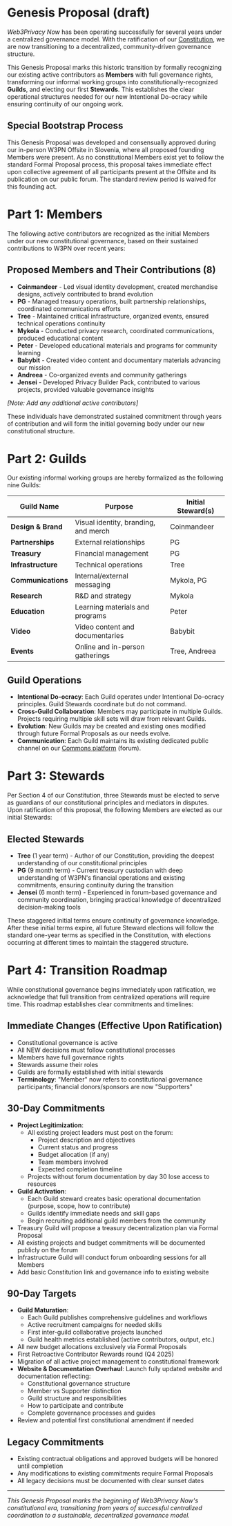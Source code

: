 # Genesis Proposal (draft)

*Web3Privacy Now* has been operating successfully for several years under a centralized governance model. With the ratification of our [Constitution](https://constitution.w3pn.org/), we are now transitioning to a decentralized, community-driven governance structure. 

This Genesis Proposal marks this historic transition by formally recognizing our existing active contributors as **Members** with full governance rights, transforming our informal working groups into constitutionally-recognized **Guilds**, and electing our first **Stewards**. This establishes the clear operational structures needed for our new Intentional Do-ocracy while ensuring continuity of our ongoing work.

## Special Bootstrap Process

This Genesis Proposal was developed and consensually approved during our in-person W3PN Offsite in Slovenia, where all proposed founding Members were present. As no constitutional Members exist yet to follow the standard Formal Proposal process, this proposal takes immediate effect upon collective agreement of all participants present at the Offsite and its publication on our public forum. The standard review period is waived for this founding act.

# Part 1: Members

The following active contributors are recognized as the initial Members under our new constitutional governance, based on their sustained contributions to W3PN over recent years:

## Proposed Members and Their Contributions (8)

- **Coinmandeer** - Led visual identity development, created merchandise designs, actively contributed to brand evolution
- **PG** - Managed treasury operations, built partnership relationships, coordinated communications efforts
- **Tree** - Maintained critical infrastructure, organized events, ensured technical operations continuity
- **Mykola** - Conducted privacy research, coordinated communications, produced educational content
- **Peter** - Developed educational materials and programs for community learning
- **Babybit** - Created video content and documentary materials advancing our mission
- **Andreea** - Co-organized events and community gatherings
- **Jensei** - Developed Privacy Builder Pack, contributed to various projects, provided valuable governance insights

*[Note: Add any additional active contributors]*

These individuals have demonstrated sustained commitment through years of contribution and will form the initial governing body under our new constitutional structure.

# Part 2: Guilds

Our existing informal working groups are hereby formalized as the following nine Guilds:

| Guild Name | Purpose | Initial Steward(s) |
| --- | --- | --- |
| **Design & Brand** | Visual identity, branding, and merch | Coinmandeer |
| **Partnerships** | External relationships | PG |
| **Treasury** | Financial management | PG |
| **Infrastructure** | Technical operations | Tree |
| **Communications** | Internal/external messaging | Mykola, PG |
| **Research** | R&D and strategy | Mykola |
| **Education** | Learning materials and programs | Peter |
| **Video** | Video content and documentaries | Babybit |
| **Events** | Online and in-person gatherings | Tree, Andreea |

## Guild Operations

- **Intentional Do-ocracy**: Each Guild operates under Intentional Do-ocracy principles. Guild Stewards coordinate but do not command.
- **Cross-Guild Collaboration**: Members may participate in multiple Guilds. Projects requiring multiple skill sets will draw from relevant Guilds.
- **Evolution**: New Guilds may be created and existing ones modified through future Formal Proposals as our needs evolve.
- **Communication**: Each Guild maintains its existing dedicated public channel on our [Commons platform](https://commons.w3pn.org/) (forum).

# Part 3: Stewards

Per Section 4 of our Constitution, three Stewards must be elected to serve as guardians of our constitutional principles and mediators in disputes. Upon ratification of this proposal, the following Members are elected as our initial Stewards:

## Elected Stewards

- **Tree** (1 year term) - Author of our Constitution, providing the deepest understanding of our constitutional principles
- **PG** (9 month term) - Current treasury custodian with deep understanding of W3PN's financial operations and existing commitments, ensuring continuity during the transition
- **Jensei** (6 month term) - Experienced in forum-based governance and community coordination, bringing practical knowledge of decentralized decision-making tools

These staggered initial terms ensure continuity of governance knowledge. After these initial terms expire, all future Steward elections will follow the standard one-year terms as specified in the Constitution, with elections occurring at different times to maintain the staggered structure.

# Part 4: Transition Roadmap

While constitutional governance begins immediately upon ratification, we acknowledge that full transition from centralized operations will require time. This roadmap establishes clear commitments and timelines:

## Immediate Changes (Effective Upon Ratification)
- Constitutional governance is active
- All NEW decisions must follow constitutional processes
- Members have full governance rights
- Stewards assume their roles
- Guilds are formally established with initial stewards
- **Terminology**: "Member" now refers to constitutional governance participants; financial donors/sponsors are now "Supporters"

## 30-Day Commitments
- **Project Legitimization**:
  - All existing project leaders must post on the forum:
    - Project description and objectives
    - Current status and progress
    - Budget allocation (if any)
    - Team members involved
    - Expected completion timeline
  - Projects without forum documentation by day 30 lose access to resources
- **Guild Activation**:
  - Each Guild steward creates basic operational documentation (purpose, scope, how to contribute)
  - Guilds identify immediate needs and skill gaps
  - Begin recruiting additional guild members from the community
- Treasury Guild will propose a treasury decentralization plan via Formal Proposal
- All existing projects and budget commitments will be documented publicly on the forum
- Infrastructure Guild will conduct forum onboarding sessions for all Members
- Add basic Constitution link and governance info to existing website

## 90-Day Targets
- **Guild Maturation**:
  - Each Guild publishes comprehensive guidelines and workflows
  - Active recruitment campaigns for needed skills
  - First inter-guild collaborative projects launched
  - Guild health metrics established (active contributors, output, etc.)
- All new budget allocations exclusively via Formal Proposals
- First Retroactive Contributor Rewards round (Q4 2025)
- Migration of all active project management to constitutional framework
- **Website & Documentation Overhaul**: Launch fully updated website and documentation reflecting:
  - Constitutional governance structure
  - Member vs Supporter distinction
  - Guild structure and responsibilities
  - How to participate and contribute
  - Complete governance processes and guides
- Review and potential first constitutional amendment if needed

## Legacy Commitments
- Existing contractual obligations and approved budgets will be honored until completion
- Any modifications to existing commitments require Formal Proposals
- All legacy decisions must be documented with clear sunset dates

---

*This Genesis Proposal marks the beginning of Web3Privacy Now's constitutional era, transitioning from years of successful centralized coordination to a sustainable, decentralized governance model.*

